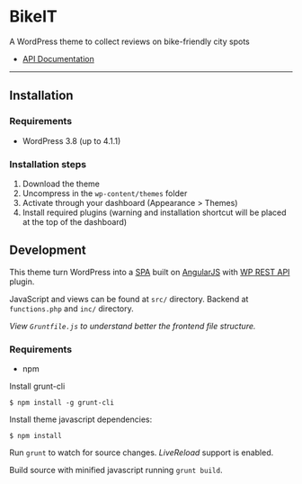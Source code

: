 # BikeIT

A WordPress theme to collect reviews on bike-friendly city spots

 - [API Documentation](API.md)

---

## Installation

### Requirements

 - WordPress 3.8 (up to 4.1.1)

### Installation steps

 1. Download the theme
 2. Uncompress in the `wp-content/themes` folder
 3. Activate through your dashboard (Appearance > Themes)
 4. Install required plugins (warning and installation shortcut will be placed at the top of the dashboard)

## Development

This theme turn WordPress into a [SPA](http://en.wikipedia.org/wiki/Single-page_application) built on [AngularJS](https://angularjs.org/) with [WP REST API](http://wp-api.org/) plugin.

JavaScript and views can be found at `src/` directory. Backend at `functions.php` and `inc/` directory.

*View `Gruntfile.js` to understand better the frontend file structure.*

### Requirements

 - npm

Install grunt-cli

```
$ npm install -g grunt-cli
```

Install theme javascript dependencies:

```
$ npm install
```

Run `grunt` to watch for source changes. *LiveReload* support is enabled.

Build source with minified javascript running `grunt build`.
